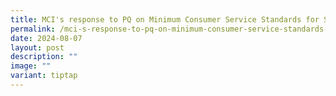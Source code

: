 ```yaml
---
title: MCI's response to PQ on Minimum Consumer Service Standards for SPH Media
permalink: /mci-s-response-to-pq-on-minimum-consumer-service-standards-for-sph-media/
date: 2024-08-07
layout: post
description: ""
image: ""
variant: tiptap
---
```

